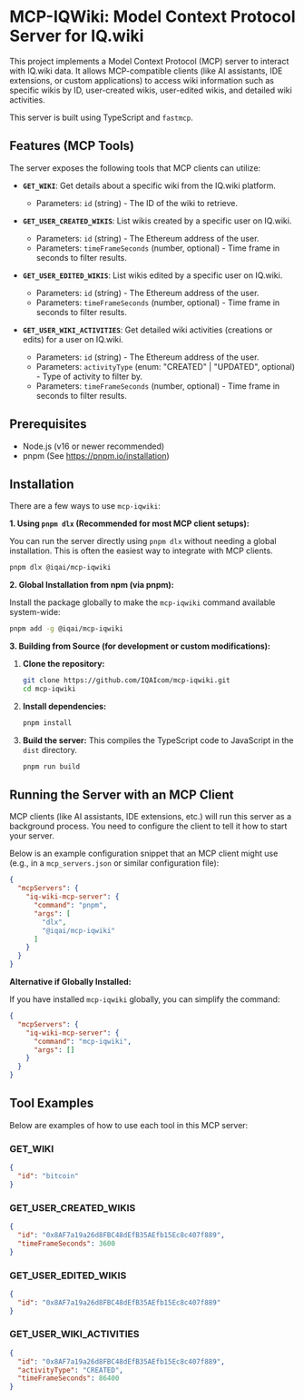 # MCP-IQWiki: Model Context Protocol Server for IQ.wiki

This project implements a Model Context Protocol (MCP) server to interact with IQ.wiki data. It allows MCP-compatible clients (like AI assistants, IDE extensions, or custom applications) to access wiki information such as specific wikis by ID, user-created wikis, user-edited wikis, and detailed wiki activities.

This server is built using TypeScript and `fastmcp`.

## Features (MCP Tools)

The server exposes the following tools that MCP clients can utilize:

* **`GET_WIKI`**: Get details about a specific wiki from the IQ.wiki platform.
  * Parameters: `id` (string) - The ID of the wiki to retrieve.

* **`GET_USER_CREATED_WIKIS`**: List wikis created by a specific user on IQ.wiki.
  * Parameters: `id` (string) - The Ethereum address of the user.
  * Parameters: `timeFrameSeconds` (number, optional) - Time frame in seconds to filter results.

* **`GET_USER_EDITED_WIKIS`**: List wikis edited by a specific user on IQ.wiki.
  * Parameters: `id` (string) - The Ethereum address of the user.
  * Parameters: `timeFrameSeconds` (number, optional) - Time frame in seconds to filter results.

* **`GET_USER_WIKI_ACTIVITIES`**: Get detailed wiki activities (creations or edits) for a user on IQ.wiki.
  * Parameters: `id` (string) - The Ethereum address of the user.
  * Parameters: `activityType` (enum: "CREATED" | "UPDATED", optional) - Type of activity to filter by.
  * Parameters: `timeFrameSeconds` (number, optional) - Time frame in seconds to filter results.

## Prerequisites

* Node.js (v16 or newer recommended)
* pnpm (See <https://pnpm.io/installation>)

## Installation

There are a few ways to use `mcp-iqwiki`:

**1. Using `pnpm dlx` (Recommended for most MCP client setups):**

   You can run the server directly using `pnpm dlx` without needing a global installation. This is often the easiest way to integrate with MCP clients.

   ```bash
   pnpm dlx @iqai/mcp-iqwiki
   ```

**2. Global Installation from npm (via pnpm):**

   Install the package globally to make the `mcp-iqwiki` command available system-wide:

   ```bash
   pnpm add -g @iqai/mcp-iqwiki
   ```

**3. Building from Source (for development or custom modifications):**

   1. **Clone the repository:**

      ```bash
      git clone https://github.com/IQAIcom/mcp-iqwiki.git
      cd mcp-iqwiki
      ```

   2. **Install dependencies:**

      ```bash
      pnpm install
      ```

   3. **Build the server:**
      This compiles the TypeScript code to JavaScript in the `dist` directory.

      ```bash
      pnpm run build
      ```

## Running the Server with an MCP Client

MCP clients (like AI assistants, IDE extensions, etc.) will run this server as a background process. You need to configure the client to tell it how to start your server.

Below is an example configuration snippet that an MCP client might use (e.g., in a `mcp_servers.json` or similar configuration file):

```json
{
  "mcpServers": {
    "iq-wiki-mcp-server": {
      "command": "pnpm",
      "args": [
        "dlx",
        "@iqai/mcp-iqwiki"
      ]
    }
  }
}
```

**Alternative if Globally Installed:**

If you have installed `mcp-iqwiki` globally, you can simplify the command:

```json
{
  "mcpServers": {
    "iq-wiki-mcp-server": {
      "command": "mcp-iqwiki",
      "args": []
    }
  }
}
```

## Tool Examples

Below are examples of how to use each tool in this MCP server:

### GET_WIKI

```json
{
  "id": "bitcoin"
}
```

### GET_USER_CREATED_WIKIS

```json
{
  "id": "0x8AF7a19a26d8FBC48dEfB35AEfb15Ec8c407f889",
  "timeFrameSeconds": 3600
}
```

### GET_USER_EDITED_WIKIS

```json
{
  "id": "0x8AF7a19a26d8FBC48dEfB35AEfb15Ec8c407f889"
}
```

### GET_USER_WIKI_ACTIVITIES

```json
{
  "id": "0x8AF7a19a26d8FBC48dEfB35AEfb15Ec8c407f889",
  "activityType": "CREATED",
  "timeFrameSeconds": 86400
}
```

